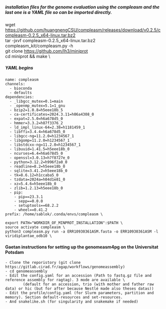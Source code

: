 ##### installation files for the genome evaluation using the compleasm and the last one is a YAML file so can be imported directly.
wget https://github.com/huangnengCSU/compleasm/releases/download/v0.2.5/compleasm-0.2.5_x64-linux.tar.bz2 \
tar -jxvf compleasm-0.2.5_x64-linux.tar.bz2 \
compleasm_kit/compleasm.py -h \
git clone https://github.com/lh3/miniprot \
cd miniprot && make \
##### YAML begins
```
name: compleasm
channels:
  - bioconda
  - defaults
dependencies:
  - _libgcc_mutex=0.1=main
  - _openmp_mutex=5.1=1_gnu
  - bzip2=1.0.8=h5eee18b_5
  - ca-certificates=2024.3.11=h06a4308_0
  - expat=2.5.0=h6a678d5_0
  - hmmer=3.3.2=h87f3376_2
  - ld_impl_linux-64=2.38=h1181459_1
  - libffi=3.4.4=h6a678d5_0
  - libgcc-ng=11.2.0=h1234567_1
  - libgomp=11.2.0=h1234567_1
  - libstdcxx-ng=11.2.0=h1234567_1
  - libuuid=1.41.5=h5eee18b_0
  - ncurses=6.4=h6a678d5_0
  - openssl=3.0.13=h7f8727e_0
  - python=3.12.2=h996f2a0_0
  - readline=8.2=h5eee18b_0
  - sqlite=3.41.2=h5eee18b_0
  - tk=8.6.12=h1ccaba5_0
  - tzdata=2024a=h04d1e81_0
  - xz=5.4.6=h5eee18b_0
  - zlib=1.2.13=h5eee18b_0
  - pip:
    - pip==23.3.1
    - sepp==0.0.0
    - setuptools==68.2.2
    - wheel==0.41.2
prefix: /home/sablok/.conda/envs/compleasm \
```
```
export PATH="WORKDIR_OF_MINPROT_INSTALLATION":$PATH \
source activate compleasm \
python3 compleasm.py run -a ERR10930361ASM.fasta -o ERR10930361ASM -l viridiplantae_odb10 \
```
#### Gaetan instructions for setting up the genomeasm4pg on the Universitat Potsdam
```
- Clone the reporistory (git clone https://gitlab.cirad.fr/agap/workflows/genomeassembly)
- cd genomeassembly
- Edit the config.yaml for an accession (Path to fastq.gz file and reference assembly for ragtag). 3 mode are available \
        (default for an accession, trio (with mother and father raw data) or hic (but for after because Nestlé made also theses datas))
- Edit the profile/config.yaml (for Slurm parameters, partition and memory). Section default-resources and set-resources.
- And snakelike.sh (for singularity and snakemake if needed)
```
